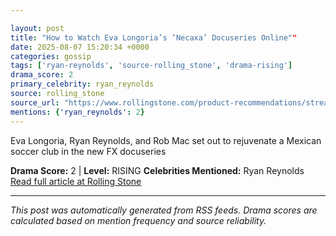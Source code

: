 ```yaml
---

layout: post
title: "How to Watch Eva Longoria’s ‘Necaxa’ Docuseries Online""
date: 2025-08-07 15:20:34 +0000
categories: gossip
tags: ['ryan-reynolds', 'source-rolling_stone', 'drama-rising']
drama_score: 2
primary_celebrity: ryan_reynolds
source: rolling_stone
source_url: "https://www.rollingstone.com/product-recommendations/streaming/how-to-watch-necaxa-docuseries-online-1235401891/""
mentions: {'ryan_reynolds': 2}
---
```


Eva Longoria, Ryan Reynolds, and Rob Mac set out to rejuvenate a Mexican soccer club in the new FX docuseries

**Drama Score:** 2 | **Level:** RISING **Celebrities Mentioned:** Ryan Reynolds [Read full article at Rolling Stone](https://www.rollingstone.com/product-recommendations/streaming/how-to-watch-necaxa-docuseries-online-1235401891/)

---

*This post was automatically generated from RSS feeds. Drama scores are calculated based on mention frequency and source reliability.*